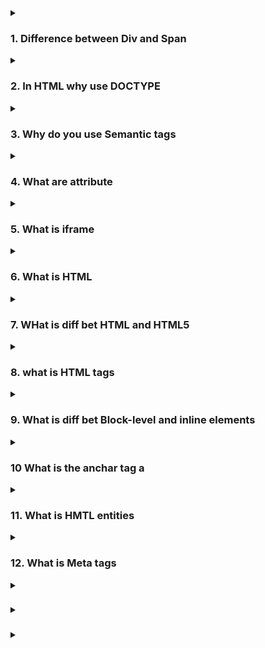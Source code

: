 <details>
<summary>
<h3>1. Difference between Div and Span</h3>
</summary>

`<div>` and `<span>` are two fundamental HTML elements used for grouping and styling content, but they serve different purposes and have different characteristics.

**`<div>` Element**

- **Type**: Block-level element
- **Usage**: Used for grouping larger sections of content or layout purposes.
- **Behavior**: Occupies the full width available (by default), creating a block of content.
- **Common Uses**: Structuring sections of a web page, creating layouts, wrapping multiple elements.
  **Example:**

```js
<div>
  <h1>Title</h1>
  <p>This is a paragraph inside a div.</p>
</div>
```

**`<span>` Element**

- **Type**: Inline-level element
- **Usage**: Used for styling or grouping smaller pieces of text or inline content.
- **Behavior**: Does not start on a new line and only takes up as much width as necessary.
- **Common Uses**: Styling parts of text, wrapping small pieces of content without affecting the flow of the document.
  Example:

```js
<p>
  This is a <span style="color: red;">red</span> word in a paragraph.
</p>
```

**Visual Representation**

`<div>` Example:

```js
<div style="border: 1px solid black;">
  <h1>Header</h1>
  <p>Paragraph inside a div.</p>
</div>
<div style="border: 1px solid black;">
  Another div.
</div>

```

This will render as two separate blocks, each starting on a new line and occupying the full width.

`<span> `Example:

```js
<p>This is a <span style="color: red;">red</span> word in a paragraph.</p>
<p>Another paragraph with a <span style="font-weight: bold;">bold</span> word.</p>

```

This will render the words "`red`" and "`bold`" with their respective styles, without affecting the flow of the text.

**When to Use**

Use `<div>` when you need to create distinct sections or blocks of content on your web page.
Use `<span>` when you need to apply styles or classes to specific parts of inline content without disrupting the flow of text.
Understanding the differences between `<div> `and `<span> `helps in structuring HTML documents appropriately and applying styles effectively.

</details>

<details>
<summary>
<h3>2. In HTML why use DOCTYPE</h3>
</summary>

The <!DOCTYPE> declaration in HTML specifies the document type and version of HTML being used. It is an important part of the HTML document because it helps the browser understand how to render the content.

</details>
<details>
<summary>
<h3>3. Why do you use Semantic tags</h3>
</summary>

Semantic tags in HTML are elements that provide meaningful structure to the content of a webpage. These tags not only describe how the content looks but also define its meaning and role within the document. This enhances the understanding of the content for both browsers and developers, and it provides several key benefits:

1. **Improved Accessibility**

Semantic tags make it easier for assistive technologies, such as screen readers, to interpret and present the content to users with disabilities. For example, using `<nav>` to define navigation sections or`<header>`for header content helps screen readers navigate the page more effectively.

2. **Better SEO (Search Engine Optimization)**

Search engines use the structure and tags within an HTML document to understand the content and its relevance. Semantic tags help search engines better index and rank pages by clearly defining the content structure and importance of various parts. For example, `<article>`, `<section>`, and `<aside> `help indicate the primary content and side information.

3. **Improved Code Readability and Maintainability**

Semantic tags provide meaningful names that convey the purpose of the content, making the code easier to read and understand. This is especially useful in collaborative projects or when returning to a project after some time. For example, `<footer>` clearly indicates the footer section of a page, as opposed to a non-semantic tag like `<div>`.

4. **Enhanced Styling and Consistency**

By using semantic tags, you can apply consistent styling across different sections of your site. For example, if all articles are enclosed within `<article>` tags, you can style them uniformly using CSS, enhancing both the visual and functional consistency of the website.

5. **Future-Proofing**

Using semantic tags helps ensure that your web content remains relevant and accessible as web technologies evolve. Since these tags are standardized and widely supported, they are less likely to become obsolete compared to non-semantic tags or custom structures.

Examples of Semantic Tags

`<header>`: Represents a header section, usually containing introductory content or navigational links.

`<nav>`: Defines a set of navigation links.

`<article>`: Specifies independent, self-contained content that could be distributed independently (like a blog post or news article).

`<section>`: Represents a standalone section, typically with a heading.

`<aside>`: Contains content that is tangentially related to the main content (like sidebars or call-out boxes).

`<footer>`: Represents a footer section, usually containing information about the author, copyright information, or links to related documents.

`<main>`: Specifies the main content of a document, excluding header, footer, and navigation sections.

```html
<!DOCTYPE html>
<html lang="en">
  <head>
    <meta charset="UTF-8" />
    <meta name="viewport" content="width=device-width, initial-scale=1.0" />
    <title>Example Page</title>
  </head>
  <body>
    <header>
      <h1>Website Title</h1>
      <nav>
        <ul>
          <li><a href="#home">Home</a></li>
          <li><a href="#about">About</a></li>
          <li><a href="#contact">Contact</a></li>
        </ul>
      </nav>
    </header>
    <main>
      <article>
        <h2>Article Title</h2>
        <p>This is the main content of the article.</p>
      </article>
      <aside>
        <h3>Related Links</h3>
        <ul>
          <li><a href="#link1">Link 1</a></li>
          <li><a href="#link2">Link 2</a></li>
        </ul>
      </aside>
    </main>
    <footer>
      <p>&copy; 2024 Example Website</p>
    </footer>
  </body>
</html>
```

</details>
<details>
<summary>
<h3>4. What are attribute</h3>
</summary>

Attributes in HTML are additional information provided within an HTML tag that helps define the properties and behaviors of an element. Attributes are always specified in the opening tag and are written as name-value pairs. They provide details about an element that are not considered content, such as its identity, appearance, or functionality.

**Key Points about Attributes**

1.  Structure:

    - An attribute consists of a name and a value, separated by an equals sign (=). The value is enclosed in double quotes (") or single quotes ('), though double quotes are more commonly used.
    - Example:` <img src="image.jpg" alt="Description">`
    - Here, src and alt are attribute names, and "image.jpg" and "Description" are their respective values.

1.  Common Attributes:

        - id: Specifies a unique identifier for an element. Example: `<div id="header">`.
        - class: Defines one or more class names for an element, which can be used to style the element with CSS. Example: `<p class="intro">`.
        - style: Contains inline CSS styles for the element.    - Example: `<h1 style="color: blue;">`.
        - src: Specifies the source file for media elements like images, videos, and audio. Example: `<img src="image.jpg">`.
        - href: Provides the URL for a link in an <a> tag. Example: `<a href="https://example.com">`Visit Example</a>.
        - alt: Provides alternative text for images, used by screen readers and when the image cannot be displayed. Example:` <img src="image.jpg" alt="A description of the image">.`
        - title: Provides additional information about an element, often shown as a tooltip when the mouse hovers over the    - element. Example: `<p title="Tooltip text">Hover over me!</p>.`

    data- attributes\*: Used to store custom data private to the page or application. They are prefixed with data- and can hold any information. Example: `<div data-user-id="12345">.`

1.  Boolean Attributes:

    - Some attributes do not require a value and are considered "boolean attributes." These attributes are either present or absent, and their presence typically represents a true value.
    - Example: `<input type="checkbox" checked>` (The checked attribute is a boolean attribute indicating that the checkbox should be initially checked).

1.  Global Attributes:

    - These attributes can be used on any HTML element. Examples include class, id, style, title, and lang.

1.  Specificity and Overriding:

    - Attributes can override other settings. For instance, an inline style attribute (using the style attribute) will override styles defined in external or internal CSS.

Example

Here's an example demonstrating the use of various attributes:

```html
<!DOCTYPE html>
<html lang="en">
  <head>
    <meta charset="UTF-8" />
    <meta name="viewport" content="width=device-width, initial-scale=1.0" />
    <title>Attribute Example</title>
  </head>
  <body>
    <header id="main-header" class="header">
      <h1>Welcome to My Website</h1>
      <nav>
        <ul>
          <li><a href="#home" title="Go to Home">Home</a></li>
          <li><a href="#about" title="Learn more about us">About</a></li>
          <li><a href="#contact" title="Contact us">Contact</a></li>
        </ul>
      </nav>
    </header>
    <main>
      <section>
        <h2>About Us</h2>
        <p>We are a company that values excellence...</p>
        <img src="company-logo.png" alt="Company Logo" width="200" />
      </section>
    </main>
    <footer>
      <p>&copy; 2024 My Website</p>
    </footer>
  </body>
</html>
```

In this example:

- The `id` attribute is used for the header (`id="main-header"`), making it uniquely identifiable.
- The `class` attribute is used for styling purposes (`class="header"`).
- The `src` attribute specifies the source of the image (`src="company-logo.png"`).
- The `alt` attribute provides alternative text for the image (`alt="Company Logo"`).
- The `href` and `title` attributes in the `<a> `tags specify the destination URL and additional information shown as tooltips, respectively.

</details>
<details>
<summary>
<h3>5. What is iframe</h3>
</summary>

An `<iframe>` (short for inline frame) is an HTML element that allows you to embed another HTML document within the current document. Essentially, it creates a "window" within your webpage through which you can display content from another webpage or a different part of your own site.
</details>
<details>
<summary>
<h3>6. What is HTML</h3>
</summary>

HTML (HyperText Markup Language) is the standard language used to create and design documents on the World Wide Web. It structures web pages by using a series of elements and tags to define content and layout.

**Importance of HTML**
- **Web Structure:** Provides the fundamental structure of web pages.
- **SEO**: Helps search engines understand the content and structure of your web pages.
- **Accessibility**: Improves accessibility for users with disabilities.
- **Interoperability**: Ensures web pages work across different browsers and devices.

</details>
<details>
<summary>
<h3>7. WHat is diff bet HTML and HTML5</h3>
</summary>

HTML (HyperText Markup Language) and HTML5 refer to different versions of the same markup language used for creating web pages. HTML5 is the latest version and includes numerous updates and new features that improve upon the capabilities of the older HTML standards. Here are the key differences between HTML and HTML5:

**Key Differences Between HTML and HTML5**

1. New Semantic Elements

HTML5 introduces several new semantic elements that provide more meaning to the structure of web documents:

  - `<header>`: Represents the header section of a document or section.
  - `<footer>`: Represents the footer section of a document or section.
  - `<article>`: Represents a self-contained piece of content.
  - `<section>`: Defines a section in a document.
  - `<nav>`: Represents a section of navigation links.
  - `<aside>`: Represents content aside from the main content.
2. Multimedia Support

HTML5 has native support for audio and video elements without requiring third-party plugins (like Flash):

- `<audio>`: Embeds sound content.

- `<video>`: Embeds video content.
```html
<audio controls>
  <source src="audio.mp3" type="audio/mpeg">
  Your browser does not support the audio element.
</audio>

<video controls>
  <source src="video.mp4" type="video/mp4">
  Your browser does not support the video element.
</video>
```
3. Graphics and Effects

HTML5 supports graphics and animations through elements and APIs like:

- `<canvas>`: Allows for dynamic, scriptable rendering of 2D shapes and images.
- `SVG (Scalable Vector Graphics)`: Can be used for vector graphics directly in HTML.
```html
<canvas id="myCanvas" width="200" height="100"></canvas>
```
4. New Form Elements and Attributes

HTML5 introduces new form input types and attributes, enhancing form validation and user input:

- New input types: email, date, number, range, search, tel, url, etc.
- New attributes: required, placeholder, pattern, autocomplete, etc.
```html
<input type="email" required placeholder="Enter your email">
<input type="date">
```
5. APIs and New Features

HTML5 includes various APIs and features for building rich web applications:

- Geolocation API: Allows web applications to access the user's geographical location.
- Web Storage API: Provides local and session storage for storing data on the client-side.
- Web Workers: Enables background processing in web applications.
- Offline Web Applications: Allows web applications to function without an internet connection through the use of application cache and service workers.
6. Deprecated Elements and Attributes

HTML5 removes certain elements and attributes that are considered obsolete:

- Deprecated elements: `<font>, <center>, <big>, <basefont>`, etc.
- Deprecated attributes:` align, bgcolor, border (on certain elements),` etc.
7. Doctype Declaration

HTML5 simplifies the doctype declaration:

- HTML: `<!DOCTYPE HTML PUBLIC "-//W3C//DTD HTML 4.01//EN" "http://www.w3.org/TR/html4/strict.dtd">`
- HTML5: `<!DOCTYPE html>`
8. Character Encoding

HTML5 specifies UTF-8 as the default character encoding:

- HTML: `<meta http-equiv="Content-Type" content="text/html; charset=ISO-8859-1">`
- HTML5: `<meta charset="UTF-8">`
Summary

HTML5 enhances the capabilities of HTML by introducing new semantic elements, native multimedia support, graphics and effects, advanced form controls, new APIs, and simplified syntax. These improvements make HTML5 more powerful, flexible, and suitable for developing modern web applications.
</details>
<details>
<summary>
<h3>8. what is HTML tags</h3>
</summary>

HTML tags are the fundamental building blocks of an HTML document. They define the structure and content of web pages. Here’s a comprehensive list of common HTML tags, organized by their typical use cases:

**Document Structure Tags**

- `<!DOCTYPE html>`: Defines the document type and version of HTML.
- `<html>`: The root element of an HTML document.
- `<head>`: Contains metadata and links to scripts and stylesheets.
- `<title>`: Sets the title of the webpage (shown in the browser’s title bar or tab).
- `<body>`: Contains the content of the HTML document.

**Metadata Tags**

- `<meta>`: Defines metadata about an HTML document (e.g., character set, viewport settings).
- `<link>`: Links to external resources like stylesheets.
- `<style>`: Contains CSS styles.
- `<script>`: Embeds or references JavaScript code.

**Text Content Tags**

- `<h1>` to `<h6>`: Define headings, with `<h1>` being the highest level.
- `<p>`: Defines a paragraph.
- `<a>`: Defines a hyperlink.
- `<span>`: Defines a section of text inline, often used for styling.
- `<div>`: Defines a division or section, typically for block-level content and layout.
- `<br>`: Inserts a line break.
- `<hr>`: Inserts a horizontal rule (line).
- `<strong>`: Indicates strong emphasis, typically displayed as bold.
- `<em>`: Indicates emphasis, typically displayed as italic.
- `<b>`: Makes text bold.
- `<i>`: Makes text italic.
- `<u>`: Underlines text.
- `<mark>`: Highlights text.
- `<small>`: Makes text smaller.
- `<del>`: Indicates deleted text.
- `<ins>`: Indicates inserted text.
- `<sup>`: Defines superscript text.
- `<sub>`: Defines subscript text.
- `<blockquote>`: Defines a block quotation.
- `<pre>`: Defines preformatted text, preserving whitespace and line breaks.

**List Tags**
- `<ul>`: Defines an unordered list.
- `<ol>`: Defines an ordered list.
- `<li>`: Defines a list item.
- `<dl>`: Defines a description list.
- `<dt>`: Defines a term in a description list.
- `<dd>`: Defines a description of a term in a description list.

**Table Tags**
- `<table>`: Defines a table.
- `<tr>`: Defines a table row.
- `<td>`: Defines a table cell.
- `<th>`: Defines a table header cell.
- `<thead>`: Groups the header content in a table.
- `<tbody>`: Groups the body content in a table.
- `<tfoot>`: Groups the footer content in a table.
- `<caption>`: Provides a caption for a table.

**Form Tags**
- `<form>`: Defines an HTML form for user input.
- `<input>`: Defines an input control.
- `<textarea>`: Defines a multi-line text input control.
- `<button>`: Defines a clickable button.
- `<select>`: Defines a drop-down list.
- `<option>`: Defines an option in a drop-down list.
- `<label>`: Defines a label for an input element.
- `<fieldset>`: Groups related elements in a form.
- `<legend>`: Defines a caption for a `<fieldset>`.

**Multimedia Tags**

- `<img>`: Embeds an image.
- `<audio>`: Embeds audio content.
- `<video>`: Embeds video content.
- `<source>`: Specifies multiple media resources for `<audio>` and `<video>`.
- `<track>`: Specifies text tracks (e.g., subtitles) for `<video>` and `<audio>`.
- `<embed>`: Embeds external content (e.g., plugin content).
- `<object>`: Embeds an external resource.
- `<param>`: Defines parameters for `<object>`.

**Embedded Content Tags**
- `<iframe>`: Embeds another HTML document within the current document.
- `<canvas>`: Provides a surface for graphics, typically used with JavaScript.
- `<svg>`: Embeds Scalable Vector Graphics.

**Semantic HTML5 Tags**

- `<header>`: Defines a header section for a document or section.
- `<footer>`: Defines a footer section for a document or section.
- `<nav>`: Defines navigation links.
- `<article>`: Defines independent, self-contained content.
- `<section>`: Defines a section within a document.
- `<aside>`: Defines content aside from the main content.
- `<main>`: Specifies the main content of the document.
- `<figure>`: Specifies self-contained content, like images or diagrams.
- `<figcaption>`: Provides a caption for a `<figure>` element.
- `<mark>`: Highlights text.

**Scripting Tags**

- `<script>`: Embeds or references JavaScript code.
- `<noscript>`: Defines an alternative content for users who have disabled scripts.

**Other Common Tags**
- `<code>`: Defines inline code.
- `<kbd>`: Defines keyboard input.
- `<samp>`: Defines sample output from a computer program.
- `<var>`: Defines a variable.
- `<progress>`: Represents the progress of a task.
- `<meter>`: Represents a scalar measurement within a known range.

This list covers many of the essential HTML tags used in web development, providing the structure and functionality necessary to create complex web pages and applications.

</details>
<details>
<summary>
<h3>9. What is diff bet Block-level and inline elements</h3>
</summary>

Block-level and inline elements are fundamental concepts in HTML and CSS, and understanding the difference between them is crucial for web development. Here’s an overview of the key differences between block-level and inline elements:

**Block-Level Elements**

1. Display Property:

- Block-level elements have a display property of block.
- They take up the full width available, which means they start on a new line and stretch out to the left and right as far as they can.
2. Content Flow:

- Block-level elements begin on a new line, and any content following a block-level element will also start on a new line.
3. Examples:

- Common block-level elements include:
```html

<div>, <p>, <h1> to <h6>, <ul>, <ol>, <li>, <form>, <header>, <footer>, <section>, <article>, <blockquote>
```
4. Box Model:

- Block-level elements respect the full box model properties including margin, border, padding, and width.
- You can set the width and height of a block-level element.
5. Nested Elements:

- Block-level elements can contain both block-level and inline elements.

**Inline Elements**

1. Display Property:

- Inline elements have a display property of inline.
- They only take up as much width as necessary and do not start on a new line.
2. Content Flow:

- Inline elements do not force a new line to start after the element. Content will continue to flow on the same line unless it is broken by a block-level element or a line break (`<br>`).
3. Examples:

- Common inline elements include:
```html
Copy code
<span>, <a>, <img>, <strong>, <em>, <b>, <i>, <u>, <abbr>, <cite>, <code>, <kbd>, <mark>, <small>, <sub>, <sup>
```
4. Box Model:

- Inline elements respect margin and padding, but only horizontally. Vertical margin and padding do not affect the flow of surrounding elements.
- You cannot set the width and height of an inline element; they are determined by the content.
5. Nested Elements:

- Inline elements can contain other inline elements but should not contain block-level elements directly.

**Visual Representation**
Block-Level Elements:
```html
<div style="background-color: lightblue; margin: 10px;">
  This is a block-level element.
</div>
<p style="background-color: lightgreen; margin: 10px;">
  This is another block-level element.
</p>
```
- Both elements will start on a new line and occupy the full width available.

Inline Elements:

```html
<span style="background-color: lightcoral; margin: 10px;">
  This is an inline element.
</span>
<a href="#" style="background-color: lightgoldenrodyellow; margin: 10px;">
  This is another inline element.
</a>
```
- Both elements will display on the same line if space allows and only take up as much width as their content requires.

**Summary**

- Block-Level Elements:

    - Start on a new line.
    - Occupy the full available width.
    - Can contain both block-level and inline elements.
    - Examples: `<div>, <p>, <h1> to <h6>, <ul>, <ol>, <li>, <form>`, etc.
- Inline Elements:

- Do not start on a new line.
- Occupy only as much width as their content.
- Can contain only inline elements.
- Examples: `<span>, <a>, <img>, <strong>, <em>, <b>, <i>,` etc.

Understanding these differences helps in designing and structuring web pages effectively, ensuring that content is displayed as intended.

</details>
<details>
<summary>
<h3>10 What is the anchar tag a</h3>
</summary>

he `<a> `(anchor) tag is used in HTML to create hyperlinks, which are one of the most essential elements of web browsing. Here’s a detailed explanation of its use, attributes
</details>
<details>
<summary>
<h3>11. What is HMTL entities</h3>
</summary>

HTML entities are special codes used to represent characters that have a specific meaning in HTML or that might be difficult to include directly in the HTML code. They are particularly useful for representing characters that are reserved in HTML or that might not be easily typed on a keyboard.
</details>
<details>
<summary>
<h3>12. What is Meta tags</h3>
</summary>

The `<meta>` tag in HTML is used to provide metadata about an HTML document. Metadata is information about the document that is not directly visible to users but can be used by browsers, search engines, and other web services. The `<meta>` tag is placed within the `<head>` section of an HTML document.

**Key Attributes of the `<meta>` Tag**
1. charset

- Specifies the character encoding for the document.
- Ensures that the text is displayed correctly in different languages and character sets.
```html
<meta charset="UTF-8">
```
- UTF-8 is a common encoding that supports many characters and symbols.
2. name

- Defines the type of metadata being provided.
- Commonly used with values such as "description", "keywords", "author", "viewport", etc.
```html
<meta name="description" content="This is a description of the web page.">
<meta name="keywords" content="HTML, CSS, JavaScript">
<meta name="author" content="John Doe">
```
3. content

- Provides the value associated with the name attribute.
- The value typically describes or defines the information related to the specified name.
```html
<meta name="description" content="This is a description of the web page.">
```
4. http-equiv

- Provides HTTP headers information.
- Common values include "Content-Type", "X-UA-Compatible", and "Refresh".
```html
<meta http-equiv="X-UA-Compatible" content="IE=edge">
```
- This example ensures that Internet Explorer uses the latest rendering engine.
5. viewport

- Controls the layout on mobile browsers and defines how the page should be scaled and sized.
```html
<meta name="viewport" content="width=device-width, initial-scale=1.0">
```
- This example sets the width of the viewport to the device's width and the initial zoom level to 1.
6. robots

- Provides instructions to search engine robots about indexing and following links on the page.
```html
<meta name="robots" content="noindex, nofollow">
```
- This example tells search engines not to index the page and not to follow any links on it.

***Example of Using `<meta>` Tags***

Here's an example of how various <meta> tags might be used in a complete HTML document:

```html
<!DOCTYPE html>
<html lang="en">
<head>
  <meta charset="UTF-8">
  <meta name="viewport" content="width=device-width, initial-scale=1.0">
  <meta name="description" content="This is a detailed description of the web page for SEO purposes.">
  <meta name="keywords" content="HTML, CSS, JavaScript, web development">
  <meta name="author" content="Jane Doe">
  <meta http-equiv="X-UA-Compatible" content="IE=edge">
  <title>Example Web Page</title>
</head>
<body>
  <h1>Welcome to My Web Page</h1>
  <p>This is an example of an HTML document with various meta tags.</p>
</body>
</html>
```
**Summary**
The `<meta>` tag is a versatile HTML element used to provide metadata about a web document. It is placed in the `<head>` section and can include various attributes to define character encoding, document description, keywords, author information, viewport settings, and more. Proper use of meta tags helps with SEO, ensures correct display and functionality across different devices and browsers, and provides important information to web services and search engines.







</details>
<details>
<summary>
<h3></h3>
</summary>
</details>
<details>
<summary>
<h3></h3>
</summary>
</details>
<details>
<summary>
<h3></h3>
</summary>
</details>
